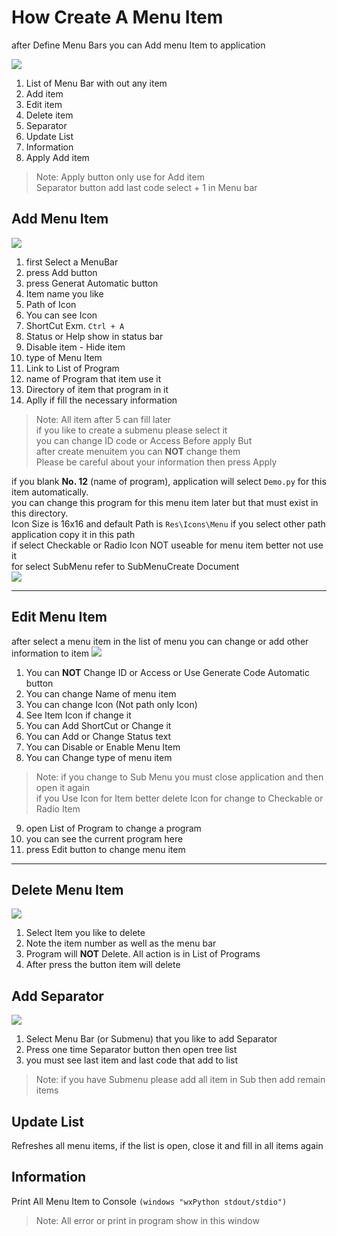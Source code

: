 How Create A Menu Item
======================

after Define Menu Bars you can Add menu Item to application

![](images/1/amni1-1.jpg)

1. List of Menu Bar with out any item
2. Add item 
3. Edit item
4. Delete item
5. Separator
6. Update List
7. Information
8. Apply Add item

> Note:
> Apply button only use for Add item  
> Separator button add last code select + 1 in Menu bar

Add Menu Item
--------

![](images/1/amni2-1.jpg)

1. first Select a MenuBar
2. press Add button
3. press Generat Automatic button 
4. Item name you like 
5. Path of Icon
6. You can see Icon
7. ShortCut Exm. ``Ctrl + A``
8. Status or Help show in status bar
9. Disable item - Hide item
10. type of Menu Item
11. Link to List of Program 
12. name of Program that item use it
13. Directory of item that program in it
14. Aplly if fill the necessary information

> Note: All item after 5 can fill later   
> if you like to create a submenu please select it  
> you can change ID code or Access Before apply But   
> after create menuitem you can **NOT** change them  
> Please be careful about your information then press Apply

if you blank **No. 12** (name of program), application will select ``Demo.py`` for this item automatically.    
you can change this program for this menu item later but that must exist in this directory.  
Icon Size is 16x16 and default Path is ``Res\Icons\Menu`` if you select other path application copy it in this path  
if select Checkable or Radio Icon NOT useable for menu item better not use it    
for select SubMenu refer to SubMenuCreate Document  
![](images/1/amni3.jpg)

--------------------------------------------------------------------------------------------

Edit Menu Item
--------------
after select a menu item in the list of menu you can change or add other information to item
![](images/1/emni4-1.jpg)

1. You can **NOT** Change ID or Access or Use Generate Code Automatic button
2. You can change Name of menu item
3. You can change Icon (Not path only Icon)
4. See Item Icon if change it
5. You can Add ShortCut or Change it
6. You can Add or Change Status text
7. You can Disable or Enable Menu Item 
8. You can Change type of menu item
  > Note: if you change to Sub Menu you must close application and then open it again  
> if you Use Icon for Item better delete Icon for change to Checkable or Radio Item 
9. open List of Program to change a program
10. you can see the current program here
11. press Edit button to change menu item  

------------------------------------------------------------------------------------------------

Delete Menu Item
----------------
![](images/1/dmni5-1.jpg)

1. Select Item you like to delete
2. Note the item number as well as the menu bar
3. Program will **NOT** Delete. All action is in List of Programs 
4. After press the button item will delete

Add Separator
-------------
![](images/1/sprt6-1.jpg)

1. Select Menu Bar (or Submenu) that you like to add Separator
2. Press one time Separator button then open tree list
3. you must see last item and last code that add to list

> Note: if you have Submenu please add all item in Sub then add remain items  


Update List
-----------
Refreshes all menu items, if the list is open, close it and fill in all items again

Information
-----------
Print All Menu Item to Console ```(windows "wxPython stdout/stdio")```
> Note: All error or print in program show in this window

